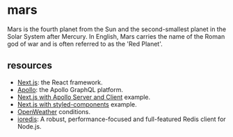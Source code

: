 # mars

Mars is the fourth planet from the Sun and the second-smallest planet in the Solar System after Mercury. In English, Mars carries the name of the Roman god of war and is often referred to as the 'Red Planet'.

## resources

- [Next.js](https://nextjs.org/): the React framework.
- [Apollo](https://www.apollographql.com/docs/): the Apollo GraphQL platform.
- [Next.js with Apollo Server and Client](https://github.com/vercel/next.js/tree/canary/examples/api-routes-apollo-server-and-client) example.
- [Next.js with styled-components](https://github.com/vercel/next.js/tree/canary/examples/with-styled-components) example.
- [OpenWeather](https://openweathermap.org/weather-conditions) conditions.
- [ioredis](https://github.com/luin/ioredis): A robust, performance-focused and full-featured Redis client for Node.js.
